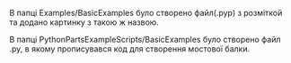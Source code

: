 В папці Examples/BasicExamples було створено файл(.pyp) з розміткой та додано картинку з такою ж назвою. 

В папці PythonPartsExampleScripts/BasicExamples було створено файл .py, в якому прописувався код для створення мостової балки. 
